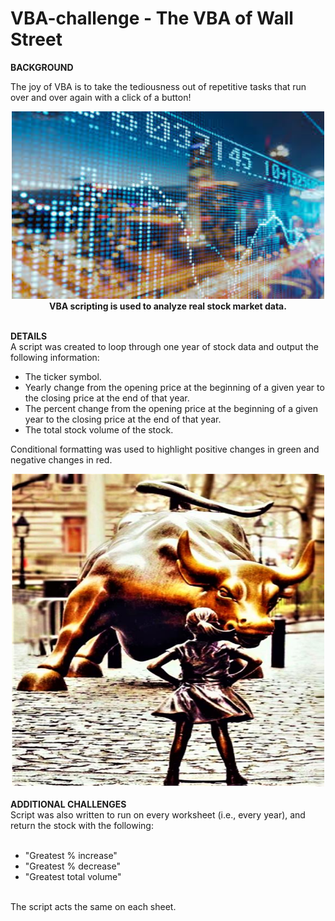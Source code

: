 # VBA-challenge - The VBA of Wall Street

<b>BACKGROUND</b><br>

The joy of VBA is to take the tediousness out of repetitive tasks that run over and over again with a click of a button!

<div align="center"><img src="static/images/city_reflection_behind_stock_market_data.jfif" width="500" height="300"/><br>
<b>VBA scripting is used to analyze real stock market data.</b></div>

<br>

<b>DETAILS</b><br>
A script was created to loop through one year of stock data and output the following information:<br>

  - The ticker symbol.
  - Yearly change from the opening price at the beginning of a given year to the closing price at the end of that year.
  - The percent change from the opening price at the beginning of a given year to the closing price at the end of that year.
  - The total stock volume of the stock.

Conditional formatting was used to highlight positive changes in green and negative changes in red.

<div align="center"><img src="static/images/wall_street_statues.jpg" width="500" height="500"/></div>
<br>
<b>ADDITIONAL CHALLENGES</b><br>
Script was also written to run on every worksheet (i.e., every year), and return the stock with the following:<br><br>

  - "Greatest % increase"
  - "Greatest % decrease"
  - "Greatest total volume" 
<br>
The script acts the same on each sheet.


